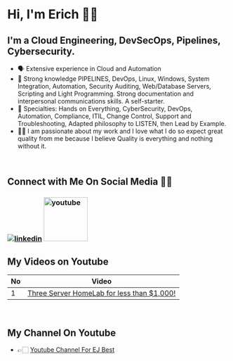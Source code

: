 # Hi, I'm Erich 👋🏻

## **I'm a Cloud Engineering, DevSecOps, Pipelines, Cybersecurity.**
- 🗣 Extensive experience in Cloud and Automation 
- 🚀 Strong knowledge PIPELINES, DevOps, Linux, Windows, System Integration, Automation, Security Auditing, Web/Database Servers, Scripting and Light Programming. Strong documentation and interpersonal communications skills. A self-starter.
- 📲 Specialties: Hands on Everything, CyberSecurity, DevOps, Automation, Compliance, ITIL, Change Control, Support and Troubleshooting, Adapted philosophy to LISTEN, then Lead by Example.
- 🤝🏻 I am passionate about my work and I love what I do so expect great quality from me because I believe Quality is everything and nothing without it.

<br>

## **Connect with Me On Social Media** 🤝🏻 &nbsp;

<h3 align="left">
<a href="https://www.linkedin.com/in/ejbest/"><img src="https://img.icons8.com/color/96/000000/linkedin.png" alt="linkedin"/></a>
<a href="https://www.youtube.com/@EJBest-DevSecOps" target="_blank"><img src="https://img.icons8.com/color/344/youtube-play.png" alt="youtube" width="100" height="100"/></a>

<br>

## **My Videos on Youtube**

| No  | Video |
| --- | ----------- |
| 1 | [Three Server HomeLab for less than $1,000!](https://www.youtube.com/watch?v=4thPO2f_GkY)


<br>

## **My Channel On Youtube**
- 👉🏻 [Youtube Channel For EJ Best](https://www.udemy.com/user/bryan-krausen/ "Udemy Profile")

<be>
